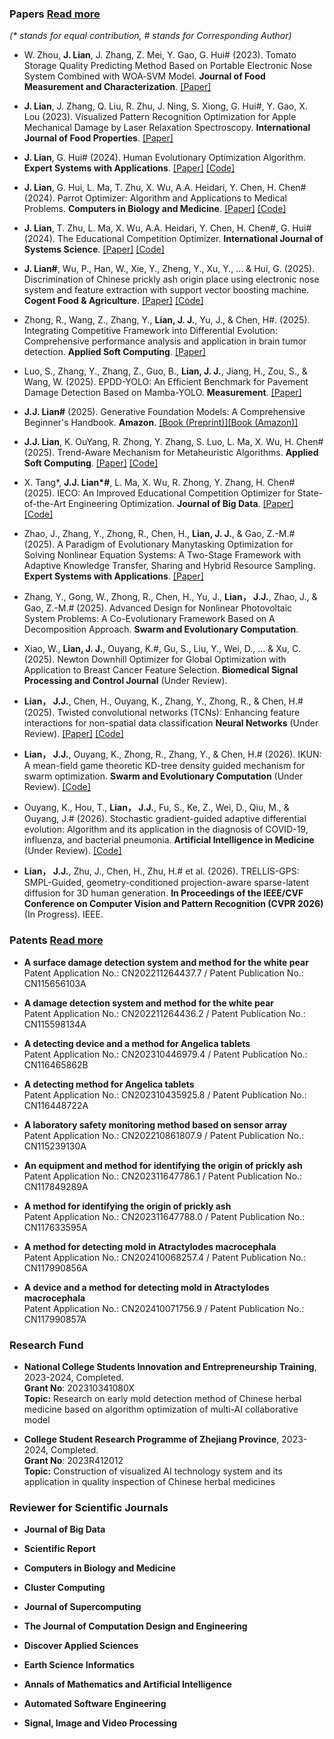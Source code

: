 ### Papers [Read more](https://scholar.google.com/citations?hl=zh-CN&user=swfyyjkAAAAJ)

_(* stands for equal contribution, # stands for Corresponding Author)_

- W. Zhou, <strong>J. Lian</strong>, J. Zhang, Z. Mei, Y. Gao, G. Hui# (2023). Tomato Storage Quality Predicting Method Based on Portable Electronic Nose System Combined with WOA‑SVM Model. <strong>Journal of Food Measurement and Characterization</strong>. [[Paper]](https://doi.org/10.1007/s11694-023-01865-0)

- <strong>J. Lian</strong>, J. Zhang, Q. Liu, R. Zhu, J. Ning, S. Xiong, G. Hui#, Y. Gao, X. Lou (2023). Visualized Pattern Recognition Optimization for Apple Mechanical Damage by Laser Relaxation Spectroscopy. <strong>International Journal of Food Properties</strong>. [[Paper]](https://doi.org/10.1080/10942912.2023.2221404)

- <strong>J. Lian</strong>, G. Hui# (2024). Human Evolutionary Optimization Algorithm. <strong>Expert Systems with Applications</strong>. [[Paper]](https://doi.org/10.1016/j.eswa.2023.122638) [[Code]](https://github.com/junbolian/HEOA)

- <strong>J. Lian</strong>, G. Hui, L. Ma, T. Zhu, X. Wu, A.A. Heidari, Y. Chen, H. Chen# (2024). Parrot Optimizer: Algorithm and Applications to Medical Problems. <strong>Computers in Biology and Medicine</strong>. [[Paper]](https://doi.org/10.1016/j.compbiomed.2024.108064) [[Code]](https://github.com/junbolian/PO)

- <strong>J. Lian</strong>, T. Zhu, L. Ma, X. Wu, A.A. Heidari, Y. Chen, H. Chen#, G. Hui# (2024). The Educational Competition Optimizer. <strong>International Journal of Systems Science</strong>. [[Paper]](https://doi.org/10.1080/00207721.2024.2367079) [[Code]](https://github.com/junbolian/ECO)

- <strong>J. Lian#</strong>, Wu, P., Han, W., Xie, Y., Zheng, Y., Xu, Y., ... & Hui, G. (2025). Discrimination of Chinese prickly ash origin place using electronic nose system and feature extraction with support vector boosting machine. <strong>Cogent Food & Agriculture</strong>. [[Paper]](https://www.tandfonline.com/doi/full/10.1080/23311932.2025.2464939) [[Code]](https://github.com/junbolian/SVBM)

- Zhong, R., Wang, Z., Zhang, Y., <strong>Lian, J. J.</strong>, Yu, J., & Chen, H#. (2025). Integrating Competitive Framework into Differential Evolution: Comprehensive performance analysis and application in brain tumor detection. <strong>Applied Soft Computing</strong>. [[Paper]](https://doi.org/10.1016/j.asoc.2025.112995)

- Luo, S., Zhang, Y., Zhang, Z., Guo, B., <strong>Lian, J. J.</strong>, Jiang, H., Zou, S., & Wang, W. (2025). EPDD-YOLO: An Efficient Benchmark for Pavement Damage Detection Based on Mamba-YOLO. <strong>Measurement</strong>. [[Paper]](https://doi.org/10.1016/j.measurement.2025.117638)

- <strong>J.J. Lian#</strong> (2025). Generative Foundation Models: A Comprehensive Beginner's Handbook. <strong>Amazon</strong>. [[Book (Preprint)]](https://dx.doi.org/10.2139/ssrn.5259947)[[Book (Amazon)]](https://www.amazon.com/dp/B0F9FQ4JKH)

- <strong>J.J. Lian</strong>, K. OuYang, R. Zhong, Y. Zhang, S. Luo, L. Ma, X. Wu, H. Chen# (2025). Trend-Aware Mechanism for Metaheuristic Algorithms. <strong>Applied Soft Computing</strong>. [[Paper]](https://doi.org/10.1016/j.asoc.2025.113505)
[[Code]](https://github.com/junbolian/Trend-Aware-Mechanism)

- X. Tang*, <strong>J.J. Lian*#</strong>, L. Ma, X. Wu, R. Zhong, Y. Zhang, H. Chen# (2025). IECO: An Improved Educational Competition Optimizer for State-of-the-Art Engineering Optimization. <strong>Journal of Big Data</strong>. [[Paper]](https://journalofbigdata.springeropen.com/articles/10.1186/s40537-025-01260-0) [[Code]](https://github.com/junbolian/IECO)

- Zhao, J., Zhang, Y., Zhong, R., Chen, H., <strong>Lian, J. J.</strong>, & Gao, Z.-M.# (2025). A Paradigm of Evolutionary Manytasking Optimization for Solving Nonlinear Equation Systems: A Two-Stage Framework with Adaptive Knowledge Transfer, Sharing and Hybrid Resource Sampling. <strong>Expert Systems with Applications</strong>. [[Paper]](https://doi.org/10.1016/j.eswa.2025.129459)

- Zhang, Y., Gong, W., Zhong, R., Chen, H., Yu, J., <strong>Lian， J.J.</strong>, Zhao, J., & Gao, Z.-M.# (2025). Advanced Design for Nonlinear Photovoltaic System Problems: A Co-Evolutionary Framework Based on A Decomposition Approach. <strong>Swarm and Evolutionary Computation</strong>. 

- Xiao, W., <strong>Lian, J. J.</strong>, Ouyang, K.#, Gu, S., Liu, Y., Wei, D., ... & Xu, C. (2025). Newton Downhill Optimizer for Global Optimization with Application to Breast Cancer Feature Selection. <strong>Biomedical Signal Processing and Control Journal</strong> (Under Review). 

- <strong>Lian， J.J.</strong>, Chen, H., Ouyang, K., Zhang, Y., Zhong, R., & Chen, H.# (2025). Twisted convolutional networks (TCNs): Enhancing feature interactions for non-spatial data classification <strong>Neural Networks</strong> (Under Review). [[Paper]](https://arxiv.org/pdf/2412.00238) [[Code]](https://github.com/junbolian/Twisted-Convolutional-Networks)

- <strong>Lian， J.J.</strong>, Ouyang, K., Zhong, R., Zhang, Y., & Chen, H.# (2026). IKUN: A mean-field game theoretic KD-tree density guided mechanism for swarm optimization. <strong>Swarm and Evolutionary Computation</strong> (Under Review). [[Code]](https://github.com/junbolian/IKUN-mechanism)

- Ouyang, K., Hou, T., <strong>Lian， J.J.</strong>, Fu, S., Ke, Z., Wei, D., Qiu, M., & Ouyang, J.# (2026). Stochastic gradient-guided adaptive differential evolution: Algorithm and its application in the diagnosis of COVID-19, influenza, and bacterial pneumonia. <strong>Artificial Intelligence in Medicine</strong> (Under Review). [[Code]](https://github.com/oykc1234/EFS-ML)

- <strong>Lian， J.J.</strong>, Zhu, J., Chen, H., Zhu, H.# et al. (2026). TRELLIS-GPS: SMPL-Guided, geometry-conditioned projection-aware sparse-latent diffusion for 3D human generation. <strong>In Proceedings of the IEEE/CVF Conference on Computer Vision and Pattern Recognition (CVPR 2026)</strong> (In Progress). IEEE.


### Patents [Read more](https://patents.google.com/?inventor=%E8%BF%9E%E4%BF%8A%E5%8D%9A)

- **A surface damage detection system and method for the white pear**  
  Patent Application No.: CN202211264437.7 / Patent Publication No.: CN115656103A

- **A damage detection system and method for the white pear**  
  Patent Application No.: CN202211264436.2 / Patent Publication No.: CN115598134A

- **A detecting device and a method for Angelica tablets**  
  Patent Application No.: CN202310446979.4 / Patent Publication No.: CN116465862B

- **A detecting method for Angelica tablets**  
  Patent Application No.: CN202310435925.8 / Patent Publication No.: CN116448722A

- **A laboratory safety monitoring method based on sensor array**  
  Patent Application No.: CN202210861807.9 / Patent Publication No.: CN115239130A

- **An equipment and method for identifying the origin of prickly ash**  
  Patent Application No.: CN202311647786.1 / Patent Publication No.: CN117849289A

- **A method for identifying the origin of prickly ash**  
  Patent Application No.: CN202311647788.0 / Patent Publication No.: CN117633595A

- **A method for detecting mold in Atractylodes macrocephala**  
  Patent Application No.: CN202410068257.4 / Patent Publication No.: CN117990856A

- **A device and a method for detecting mold in Atractylodes macrocephala**  
  Patent Application No.: CN202410071756.9 / Patent Publication No.: CN117990857A


### Research Fund

- **National College Students Innovation and Entrepreneurship Training**, 2023-2024, Completed.<br>
  **Grant No**: 202310341080X<br>
  **Topic:** Research on early mold detection method of Chinese herbal medicine based on algorithm optimization of multi-AI collaborative model<br>

- **College Student Research Programme of Zhejiang Province**, 2023-2024, Completed.<br>
  **Grant No**: 2023R412012<br>
  **Topic:** Construction of visualized AI technology system and its application in quality inspection of Chinese herbal medicines<br>


### Reviewer for Scientific Journals

- <strong>Journal of Big Data</strong>

- <strong>Scientific Report</strong>

- <strong>Computers in Biology and Medicine</strong>

- <strong>Cluster Computing</strong>

- <strong>Journal of Supercomputing</strong>

- <strong>The Journal of Computation Design and Engineering</strong>

- <strong>Discover Applied Sciences</strong>

- <strong>Earth Science Informatics</strong>

- <strong>Annals of Mathematics and Artificial Intelligence</strong>

- <strong>Automated Software Engineering</strong>

- <strong>Signal, Image and Video Processing</strong>